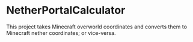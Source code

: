 # NetherPortalCalculator
This project takes Minecraft overworld coordinates and converts them to Minecraft nether coordinates; or vice-versa.
